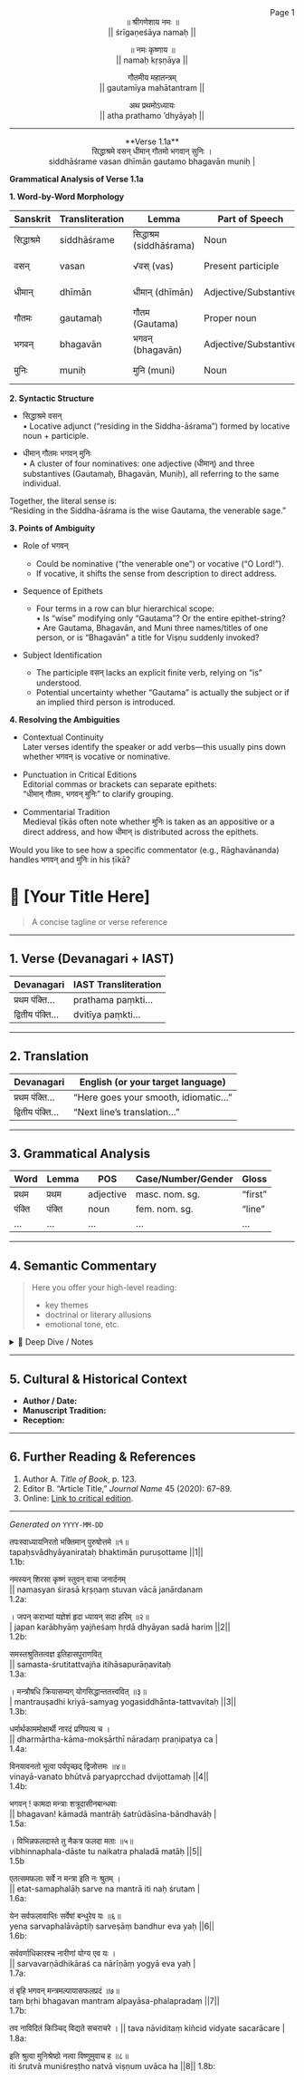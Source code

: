 <div align="right">
Page 1
</div>

<div align="center">
॥ श्रीगणेशाय नमः ॥<br>
|| śrīgaṇeśāya namaḥ ||<br>

॥ नमः कृष्णाय ॥<br>
|| namaḥ kṛṣṇāya ||<br>

गौतमीय महातन्त्रम्  <br>
|| gautamīya mahātantram ||<br>

अथ प्रथमोऽध्यायः  <br>
|| atha prathamo ’dhyāyaḥ ||<br>
</div>

----
<div align="center">
**Verse 1.1a**<br>
सिद्धाश्रमे वसन् धीमान् गौतमो भगवान् सुनिः । <br>
siddhāśrame vasan dhīmān gautamo bhagavān muniḥ | <br>
</div>

**Grammatical Analysis of Verse 1.1a**

**1. Word-by-Word Morphology**

| Sanskrit       | Transliteration       | Lemma            | Part of Speech        | Case/Number/Gender       | Gloss                           |
|----------------|-----------------------|------------------|-----------------------|--------------------------|---------------------------------|
| सिद्धाश्रमे    | siddhāśrame           | सिद्धाश्रम (siddhāśrama) | Noun                  | Locative Singular Neuter | “in the Siddha-āśrama”          |
| वसन्           | vasan                 | √वस् (vas)       | Present participle    | Nominative Singular Masculine | “residing”                  |
| धीमान्         | dhīmān                | धीमान् (dhīmān)  | Adjective/Substantive | Nominative Singular Masculine | “wise, intelligent”         |
| गौतमः          | gautamaḥ              | गौतम (Gautama)   | Proper noun           | Nominative Singular Masculine | “Gautama”                   |
| भगवन्         | bhagavān              | भगवन् (bhagavān) | Adjective/Substantive | Nominative Singular Masculine | “the venerable/Lord”        |
| मुनिः          | muniḥ                 | मुनि (muni)      | Noun                  | Nominative Singular Masculine | “the sage”                  |

**2. Syntactic Structure**

- सिद्धाश्रमे वसन्  
  • Locative adjunct (“residing in the Siddha-āśrama”) formed by locative noun + participle.  

- धीमान् गौतमः भगवन् मुनिः  
  • A cluster of four nominatives: one adjective (धीमान्) and three substantives (Gautamaḥ, Bhagavān, Muniḥ), all referring to the same individual.  

Together, the literal sense is:  
“Residing in the Siddha-āśrama is the wise Gautama, the venerable sage.”

**3. Points of Ambiguity**

- Role of भगवन्  
  - Could be nominative (“the venerable one”) or vocative (“O Lord!”).  
  - If vocative, it shifts the sense from description to direct address.  

- Sequence of Epithets  
  - Four terms in a row can blur hierarchical scope:  
    • Is “wise” modifying only “Gautama”? Or the entire epithet-string?  
    • Are Gautama, Bhagavān, and Muni three names/titles of one person, or is “Bhagavān” a title for Viṣṇu suddenly invoked?  

- Subject Identification  
  - The participle वसन् lacks an explicit finite verb, relying on “is” understood.  
  - Potential uncertainty whether “Gautama” is actually the subject or if an implied third person is introduced. 

**4. Resolving the Ambiguities**

- Contextual Continuity  
  Later verses identify the speaker or add verbs—this usually pins down whether भगवन् is vocative or nominative.  

- Punctuation in Critical Editions  
  Editorial commas or brackets can separate epithets:  
  “धीमान् गौतमः, भगवन् मुनिः” to clarify grouping.  

- Commentarial Tradition  
  Medieval ṭīkās often note whether मुनिः is taken as an appositive or a direct address, and how धीमान् is distributed across the epithets.  

Would you like to see how a specific commentator (e.g., Rāghavānanda) handles भगवन् and मुनिः in his ṭīkā?

# 📜 [Your Title Here]
> A concise tagline or verse reference

---

## 1. Verse (Devanagari + IAST)

| Devanagari                      | IAST Transliteration                  |
|---------------------------------|---------------------------------------|
| प्रथम पंक्ति…                   | prathama paṃkti…                      |
| द्वितीय पंक्ति…                 | dvitīya paṃkti…                       |

---

## 2. Translation

| Devanagari                      | English (or your target language)     |
|---------------------------------|---------------------------------------|
| प्रथम पंक्ति…                   | “Here goes your smooth, idiomatic…”   |
| द्वितीय पंक्ति…                 | “Next line’s translation…”            |

---

## 3. Grammatical Analysis

| Word          | Lemma       | POS           | Case/Number/Gender      | Gloss                |
|---------------|-------------|---------------|-------------------------|----------------------|
| प्रथम         | प्रथम       | adjective     | masc. nom. sg.          | “first”              |
| पंक्ति        | पंक्ति      | noun          | fem. nom. sg.           | “line”               |
| …             | …           | …             | …                       | …                    |

---

## 4. Semantic Commentary

> Here you offer your high-level reading:  
> - key themes  
> - doctrinal or literary allusions  
> - emotional tone, etc.

<details>
<summary>🧐 Deep Dive / Notes</summary>

1. **Nuance 1:** Explain how a rare compound alters meaning.  
2. **Nuance 2:** Cross-reference with [Some Other Text](#).  
3. **Illustration:** “In medieval commentaries this is read as…”  

</details>

---

## 5. Cultural & Historical Context

- **Author / Date:**  
- **Manuscript Tradition:**  
- **Reception:**  

---

## 6. Further Reading & References

1. Author A. *Title of Book*, p. 123.  
2. Editor B. “Article Title,” _Journal Name_ 45 (2020): 67–89.  
3. Online: [Link to critical edition](http://…).

---

*Generated on* `YYYY-MM-DD`


तपःस्वाध्यायनिरतो भक्तिमान् पुरुषोत्तमे ॥१॥  <br>
tapaḥsvādhyāyanirataḥ bhaktimān puruṣottame ||1||<br>
1.1b: 

नमस्यन् शिरसा कृष्णं स्तुवन् वाचा जनार्दनम् <br>
|| namasyan śirasā kṛṣṇaṃ stuvan vācā janārdanam <br>
1.2a:

। जपन् कराभ्यां यज्ञेशं हृदा ध्यायन् सदा हरिम् ॥२॥  <br>
| japan karābhyāṃ yajñeśaṃ hṛdā dhyāyan sadā harim ||2|| <br>
1.2b:

समस्तश्रुतितत्वज्ञ इतिहासपुराणवित् <br>
|| samasta-śrutitattvajña itihāsapurāṇavitaḥ <br>
1.3a:

। मन्त्रौषधि क्रियासम्यग् योगसिद्धान्ततत्त्ववित् ॥३॥  <br>
| mantrauṣadhi kriyā-samyag yogasiddhānta-tattvavitaḥ ||3|| <br>
1.3b:

धर्मार्थकाममोक्षार्थी नारदं प्रणिपत्य च । <br>
|| dharmārtha-kāma-mokṣārthī nāradaṃ praṇipatya ca | <br>
1.4a:

विनयावनतो भूत्वा पर्यपृच्छद् द्विजोत्तमः ॥४॥  <br>
vinayā-vanato bhūtvā paryapṛcchad dvijottamaḥ ||4|| <br>
1.4b:

भगवन् ! कामदा मन्त्राः शत्रूदासीनबान्धवाः <br>
|| bhagavan! kāmadā mantrāḥ śatrūdāsīna-bāndhavāḥ | <br>
1.5a:

। विभिन्नफलदास्ते तु नैकत्र फलदा मताः ॥५॥  <br>
vibhinnaphala-dāste tu naikatra phaladā matāḥ ||5|| <br>
1.5b

एतत्समफलाः सर्वे न मन्त्रा इति नः श्रुतम् । <br>
|| etat-samaphalāḥ sarve na mantrā iti naḥ śrutam | <br>
1.6a:

येन सर्वफलावाप्तिः सर्वेषां बन्धुरेव यः ॥६॥  <br>
yena sarvaphalāvāptiḥ sarveṣāṃ bandhur eva yaḥ ||6|| <br>
1.6b:

सर्ववर्णाधिकारश्च नारीणां योग्य एव यः । <br>
|| sarvavarṇādhikāraś ca nārīṇāṃ yogyā eva yaḥ | <br>
1.7a:

तं बृहि भगवन् मन्त्रमल्पायासफलप्रदं ॥७॥  <br>
taṃ bṛhi bhagavan mantram alpayāsa-phalapradaṃ ||7|| <br>
1.7b:

तव नाविदितं किञ्चिद् विद्यते सचराचरे । 
|| tava nāviditaṃ kiñcid vidyate sacarācare | 
1.8a:

इति श्रुत्वा मुनिश्रेष्ठो नत्वा विष्णुमुवाच ह ॥८॥  
iti śrutvā muniśreṣṭho natvā viṣṇum uvāca ha ||8||
1.8b:



